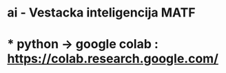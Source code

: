 # ai - Vestacka inteligencija MATF
#   * python -> google colab : https://colab.research.google.com/
